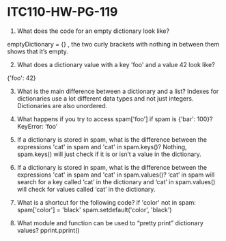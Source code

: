 # ITC110-HW-PG-119
1. What does the code for an empty dictionary look like? 

emptyDictionary = {} , the two curly brackets with nothing in between them shows that it’s empty. 

2. What does a dictionary value with a key 'foo' and a value 42 look like?

{'foo': 42} 

3. What is the main difference between a dictionary and a list? 
Indexes for dictionaries use a lot different data types and not just integers.  Dictionaries are also unordered.

4. What happens if you try to access spam['foo'] if spam is {'bar': 100}? 
KeyError: ‘foo’

5. If a dictionary is stored in spam, what is the difference between the expressions 'cat' in spam and 'cat' in spam.keys()? 
Nothing, spam.keys() will just check if it is or isn’t a value in the dictionary.

6. If a dictionary is stored in spam, what is the difference between the expressions 'cat' in spam and 'cat' in spam.values()? 
‘cat’ in spam will search for a key called ‘cat’ in the dictionary and ‘cat’ in spam.values() will check for values called ‘cat’ in the dictionary.

7. What is a shortcut for the following code? if 'color' not in spam: spam['color'] = 'black' 
spam.setdefault('color', 'black')

8. What module and function can be used to “pretty print” dictionary values?
pprint.pprint()
